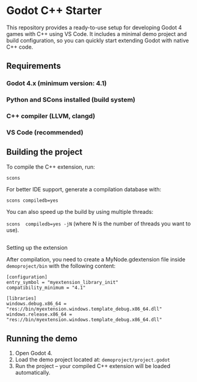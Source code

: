 # Godot C++ Starter

This repository provides a ready-to-use setup for developing Godot 4 games with C++ using VS Code.
It includes a minimal demo project and build configuration, so you can quickly start extending Godot with native C++ code.

## Requirements

### Godot 4.x (minimum version: 4.1)
### Python and SCons installed (build system)
### C++ compiler (LLVM, clangd)
### VS Code (recommended)

## Building the project

To compile the C++ extension, run:

```scons```


For better IDE support, generate a compilation database with:

```scons compiledb=yes```


You can also speed up the build by using multiple threads:

```scons  compiledb=yes -jN```
(where N is the number of threads you want to use).


##
Setting up the extension

After compilation, you need to create a MyNode.gdextension file inside `demoproject/bin` with the following content:
```
[configuration]
entry_symbol = "myextension_library_init"
compatibility_minimum = "4.1"

[libraries]
windows.debug.x86_64 = "res://bin/myextension.windows.template_debug.x86_64.dll"
windows.release.x86_64 = "res://bin/myextension.windows.template_debug.x86_64.dll"
```

## Running the demo

1) Open Godot 4.
2) Load the demo project located at: `demoproject/project.godot`
3) Run the project – your compiled C++ extension will be loaded automatically.
